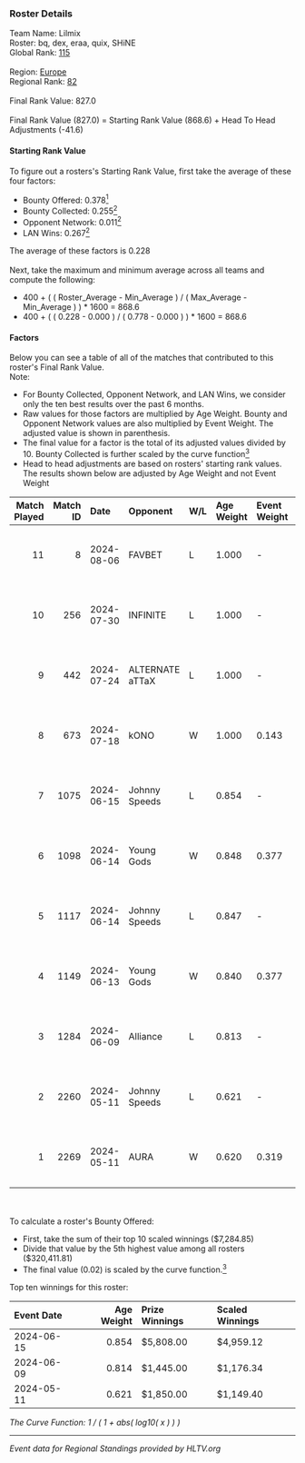 ### Roster Details<br />
Team Name: Lilmix<br />
Roster: bq, dex, eraa, quix, SHiNE<br />
Global Rank: [115](../standings_global.md)<br />
<br />
Region: [Europe]( ../standings_europe.md)<br />
Regional Rank: [82]( ../standings_europe.md)<br />
<br />
Final Rank Value:  827.0<br />
<br />
Final Rank Value (827.0) = Starting Rank Value (868.6) + Head To Head Adjustments (-41.6)<br />

#### Starting Rank Value<br />
To figure out a rosters's Starting Rank Value, first take the average of these four factors:<br />
- Bounty Offered: 0.378[<sup>1</sup>](#table2)
- Bounty Collected: 0.255[<sup>2</sup>](#table1)
- Opponent Network: 0.011[<sup>2</sup>](#table1)
- LAN Wins: 0.267[<sup>2</sup>](#table1)

The average of these factors is 0.228<br />
<br />
Next, take the maximum and minimum average across all teams and compute the following:<br />
- 400 + ( ( Roster_Average - Min_Average ) / ( Max_Average - Min_Average ) ) * 1600 = 868.6
- 400 + ( ( 0.228 - 0.000 ) / ( 0.778 - 0.000 ) ) * 1600 = 868.6


#### Factors<br />
Below you can see a table of all of the matches that contributed to this roster's Final Rank Value.<br />
Note:<br />

- For Bounty Collected, Opponent Network, and LAN Wins, we consider only the ten best results over the past 6 months.
- Raw values for those factors are multiplied by Age Weight. Bounty and Opponent Network values are also multiplied by Event Weight. The adjusted value is shown in parenthesis.
- The final value for a factor is the total of its adjusted values divided by 10. Bounty Collected is further scaled by the curve function[<sup>3</sup>](#curveFunction)
- Head to head adjustments are based on rosters' starting rank values. The results shown below are adjusted by Age Weight and not Event Weight
<span id="table1"></span><br />


| Match Played | Match ID | Date       | Opponent        | W/L | Age Weight | Event Weight | Bounty Collected | Opponent Network | LAN Wins  | H2H Adj. | Roster                      |
| -: | -: | :- | :- | :- | :- | :- | :- | :- | :- | -: | :- |
|           11 |        8 | 2024-08-06 | FAVBET          | L   | 1.000      | -            | -                | -                | -         |   -15.46 | bq, dex, eraa, quix, SHiNE  |
|           10 |      256 | 2024-07-30 | INFINITE        | L   | 1.000      | -            | -                | -                | -         |   -25.23 | bq, dex, L00m1, quix, SHiNE |
|            9 |      442 | 2024-07-24 | ALTERNATE aTTaX | L   | 1.000      | -            | -                | -                | -         |   -16.77 | bq, dex, L00m1, quix, SHiNE |
|            8 |      673 | 2024-07-18 | kONO            | W   | 1.000      | 0.143        | 0.028 (0.004)    | 0.553 (0.079)    | 0 (0.000) |    13.45 | bq, dex, L00m1, quix, SHiNE |
|            7 |     1075 | 2024-06-15 | Johnny Speeds   | L   | 0.854      | -            | -                | -                | -         |    -2.93 | bq, dex, poiii, quix, zyyx  |
|            6 |     1098 | 2024-06-14 | Young Gods      | W   | 0.848      | 0.377        | 0.007 (0.002)    | 0.032 (0.010)    | 1 (0.848) |     7.98 | bq, dex, poiii, quix, zyyx  |
|            5 |     1117 | 2024-06-14 | Johnny Speeds   | L   | 0.847      | -            | -                | -                | -         |    -2.87 | bq, dex, poiii, quix, zyyx  |
|            4 |     1149 | 2024-06-13 | Young Gods      | W   | 0.840      | 0.377        | 0.007 (0.002)    | 0.032 (0.010)    | 1 (0.840) |     8.08 | bq, dex, poiii, quix, zyyx  |
|            3 |     1284 | 2024-06-09 | Alliance        | L   | 0.813      | -            | -                | -                | -         |   -13.31 | bq, dex, poiii, quix, zyyx  |
|            2 |     2260 | 2024-05-11 | Johnny Speeds   | L   | 0.621      | -            | -                | -                | -         |    -1.74 | bq, dex, poiii, quix, zyyx  |
|            1 |     2269 | 2024-05-11 | AURA            | W   | 0.620      | 0.319        | 0.017 (0.003)    | 0.057 (0.011)    | 1 (0.620) |     7.24 | bq, dex, poiii, quix, zyyx  |

<br />
<span id="table2"></span><br />
To calculate a roster's Bounty Offered:<br />

- First, take the sum of their top 10 scaled winnings ($7,284.85)
- Divide that value by the 5th highest value among all rosters ($320,411.81)
- The final value (0.02) is scaled by the curve function.[<sup>3</sup>](#curveFunction)

Top ten winnings for this roster:<br />

| Event Date | Age Weight | Prize Winnings | Scaled Winnings |
| :- | -: | :- | :- |
| 2024-06-15 |      0.854 | $5,808.00      | $4,959.12       |
| 2024-06-09 |      0.814 | $1,445.00      | $1,176.34       |
| 2024-05-11 |      0.621 | $1,850.00      | $1,149.40       |


<span id="curveFunction"></span>_The Curve Function: 1 / ( 1 + abs( log10( x ) ) )_<br />

---
_Event data for Regional Standings provided by HLTV.org_<br />
